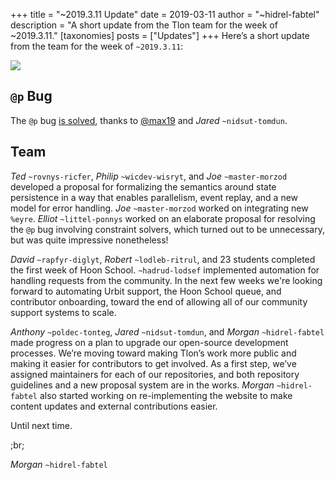 +++
title = "~2019.3.11 Update"
date = 2019-03-11
author = "~hidrel-fabtel"
description = "A short update from the Tlon team for the week of ~2019.3.11."
[taxonomies]
posts = ["Updates"]
+++
Here’s a short update from the team for the week of `~2019.3.11`:

![](https://media.urbit.org/site/posts/updates/~2019.3.11-update-1.jpg)

## `@p` Bug

The `@p` bug [is solved](https://github.com/urbit/arvo/pull/1110), thanks to [@max19](https://github.com/urbit/arvo/issues/1105#issuecomment-472585937) and *Jared* `~nidsut-tomdun`.

## Team

*Ted* `~rovnys-ricfer`, *Philip* `~wicdev-wisryt`, and *Joe* `~master-morzod` developed a proposal for formalizing the semantics around state persistence in a way that enables parallelism, event replay, and a new model for error handling. *Joe* `~master-morzod` worked on integrating new `%eyre`. *Elliot* `~littel-ponnys` worked on an elaborate proposal for resolving the `@p` bug involving constraint solvers, which turned out to be unnecessary, but was quite impressive nonetheless!

*David* `~rapfyr-diglyt`, *Robert* `~lodleb-ritrul`, and 23 students completed the first week of Hoon School. `~hadrud-lodsef` implemented automation for handling requests from the community. In the next few weeks we're looking forward to automating Urbit support, the Hoon School queue, and contributor onboarding, toward the end of allowing all of our community support systems to scale.

*Anthony* `~poldec-tonteg`, *Jared* `~nidsut-tomdun`, and *Morgan* `~hidrel-fabtel` made progress on a plan to upgrade our open-source development processes. We’re moving toward making Tlon’s work more public and making it easier for contributors to get involved. As a first step, we’ve assigned maintainers for each of our repositories, and both repository guidelines and a new proposal system are in the works. *Morgan* `~hidrel-fabtel` also started working on re-implementing the website to make content updates and external contributions easier.

Until next time.

;br;

*Morgan* `~hidrel-fabtel`
